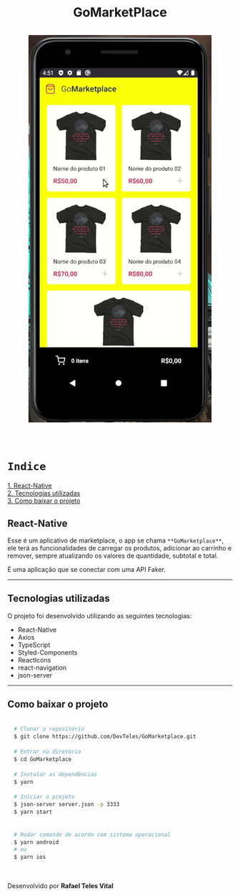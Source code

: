 <h1 align="center">
  GoMarketPlace
  <br /> <br />
  <img src="https://github.com/DevTeles/GoMarketplace/blob/master/src/assets/GoMarketPlace.gif" />  
  <br /> <br />
</h1>

# `Indice`

<a href="#React-Native">1. React-Native</a> <br />
<a href="#Tecnologias-utilizadas">2. Tecnologias utilizadas</a> <br />
<a href="#Como-baixar-o-projeto">3. Como baixar o projeto</a>

## React-Native

Esse é um aplicativo de marketplace, o app se chama `**GoMarketplace**`, ele terá as funcionalidades de carregar os produtos, adicionar ao carrinho e remover, sempre atualizando os valores de quantidade, subtotal e total.

É uma aplicação que se conectar com uma API Faker.

---

## Tecnologias utilizadas

O projeto foi desenvolvido utilizando as seguintes tecnologias:

- React-Native
- Axios
- TypeScript
- Styled-Components
- ReactIcons
- react-navigation
- json-server

---
## Como baixar o projeto


```bash

  # Clonar o repositório
  $ git clone https://github.com/DevTeles/GoMarketplace.git

  # Entrar no diretório
  $ cd GoMarketplace

  # Instalar as dependências
  $ yarn

  # Iniciar o projeto
  $ json-server server.json -p 3333
  $ yarn start


  # Rodar comando de acordo com sistema operacional
  $ yarn android
  # ou
  $ yarn ios
```

<br /><br />
Desenvolvido por **Rafael Teles Vital**
